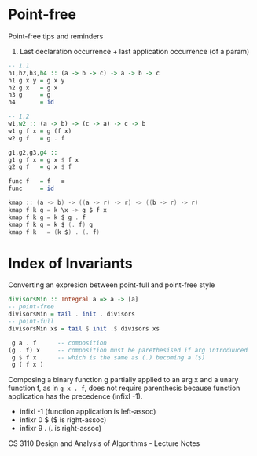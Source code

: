# Point-free

Point-free tips and reminders

1. Last declaration occurrence + last application occurrence (of a param)

```hs
-- 1.1
h1,h2,h3,h4 :: (a -> b -> c) -> a -> b -> c
h1 g x y = g x y
h2 g x   = g x
h3 g     = g
h4       = id

-- 1.2
w1,w2 :: (a -> b) -> (c -> a) -> c -> b
w1 g f x = g (f x)
w2 g f   = g . f

g1,g2,g3,g4 :: 
g1 g f x = g x $ f x
g2 g f   = g x $ f
```


```hs
func f   = f   ≡
func     = id
```



```h
kmap :: (a -> b) -> ((a -> r) -> r) -> ((b -> r) -> r)
kmap f k g = k \x -> g $ f x
kmap f k g = k $ g . f
kmap f k g = k $ (. f) g
kmap f k   = (k $) . (. f)
```

# Index of Invariants


Converting an expresion between point-full and point-free style

```hs
divisorsMin :: Integral a => a -> [a]
-- point-free
divisorsMin = tail . init . divisors
-- point-full
divisorsMin xs = tail $ init .$ divisors xs
```



```hs
 g a . f      -- composition
(g . f) x     -- composition must be parethesised if arg introduuced
 g $ f x      -- which is the same as (.) becoming a ($)
 g ( f x )
```

Composing a binary function g partially applied to an arg x and a unary function f, as in `g x . f`, does not require parenthesis because function application has the precedence (infixl -1).

- infixl -1     (function application is left-assoc)
- infixr  0 $   ($ is right-assoc)
- infixr  9 .   (. is right-assoc)


CS 3110 Design and Analysis of Algorithms - Lecture Notes
